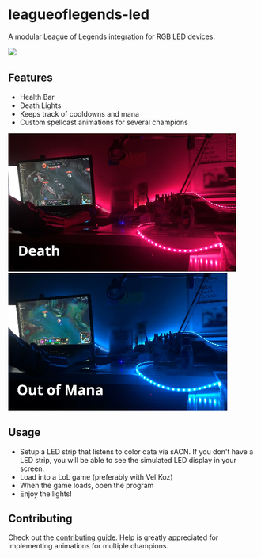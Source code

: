 # leagueoflegends-led
A modular League of Legends integration for RGB LED devices.

![](repo/video-gif.gif)


## Features
- Health Bar
- Death Lights
- Keeps track of cooldowns and mana
- Custom spellcast animations for several champions

![Death light](repo/img-death.png)
![Out of Mana light](repo/img-oom.png)

## Usage
- Setup a LED strip that listens to color data via sACN. If you don't have a LED strip, you will be able to see the simulated LED display in your screen.
- Load into a LoL game (preferably with Vel'Koz)
- When the game loads, open the program
- Enjoy the lights!

## Contributing
Check out the [contributing guide](CONTRIBUTING.md). Help is greatly appreciated for implementing animations for multiple champions.

